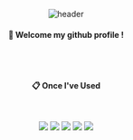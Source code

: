 <div align="center"> 

![header](https://capsule-render.vercel.app/api?type=cylinder&color=000000&height=150&section=header&text=Welcome!&fontColor=ffffff&fontSize=70&animation=fadeIn&fontAlignY=55)


                                                         
####  :wave: Welcome my github profile !

  
 <br/>
 <br/>
  
####  :clipboard: Once I've Used 
  
 <br/>

<img src="https://img.shields.io/badge/Kotlin-007396?style=for-the-badge&logo=Kotlin&logoColor=white"> <img src="https://img.shields.io/badge/C++-4479A1?style=for-the-badge&logo=C++&logoColor=white"> <img src="https://img.shields.io/badge/Python-F80000?style=for-the-badge&logo=Python&logoColor=white"> <img src="https://img.shields.io/badge/Java-181717?style=for-the-badge&logo=Java&logoColor=white"> <img src="https://img.shields.io/badge/github-181717?style=for-the-badge&logo=github&logoColor=white">
